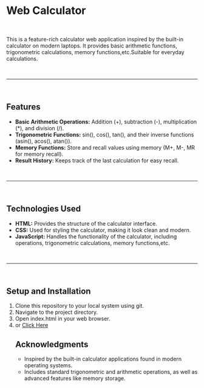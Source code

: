 <h1>Web Calculator</h1>
<br>
<p>This is a feature-rich calculator web application inspired by the built-in calculator on modern laptops. It provides basic arithmetic functions, trigonometric calculations, memory functions,etc.Suitable for everyday calculations.</p>

<br>
<hr>
<br>
<h2>Features</h2>
<ul>
<li><b>Basic Arithmetic Operations:</b> Addition (+), subtraction (-), multiplication (*), and division (/).</li>
<li><b>Trigonometric Functions:</b> sin(), cos(), tan(), and their inverse functions (asin(), acos(), atan()).</li>
<li><b>Memory Functions:</b> Store and recall values using memory (M+, M-, MR for memory recall).</li>
<li><b>Result History:</b> Keeps track of the last calculation for easy recall.</li>
</ul>
<br>
<hr>
<br>
<h2>Technologies Used</h2>
<ul>
<li><b>HTML:</b> Provides the structure of the calculator interface.</li>
<li><b>CSS:</b> Used for styling the calculator, making it look clean and modern.</li>
<li><b>JavaScript:</b> Handles the functionality of the calculator, including operations, trigonometric calculations, memory functions,etc.</li>
</ul>
<br>
<hr>
<br>
<h2>Setup and Installation</h2>
<ol>
<li>Clone this repository to your local system using git.</li>
<li>Navigate to the project directory.</li>
<li>Open index.html in your web browser.</li>
<li>or <a href="http://127.0.0.1:5500/Calculator/index.html">Click Here</a>



<h2>Acknowledgments</h2>
<ul>
<li>Inspired by the built-in calculator applications found in modern operating systems.</li>
<li>Includes standard trigonometric and arithmetic operations, as well as advanced features like memory storage.</li>
</ul>